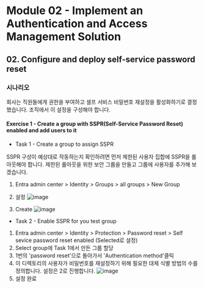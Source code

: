 # Module 02 - Implement an Authentication and Access Management Solution
## 02. Configure and deploy self-service password reset

### 시나리오 
회사는 직원들에게 권한을 부여하고 셀프 서비스 비밀번호 재설정을 활성화하기로 결정했습니다. 조직에서 이 설정을 구성해야 합니다.

#### Exercise 1 - Create a group with SSPR(Self-Service Password Reset) enabled and add users to it
* Task 1 - Create a group to assign SSPR

SSPR 구성이 예상대로 작동하는지 확인하려면 먼저 제한된 사용자 집합에 SSPR을 롤아웃해야 합니다. 제한된 롤아웃을 위한 보안 그룹을 만들고 그룹에 사용자를 추가해 보겠습니다.

1. Entra admin center > Identity > Groups > all groups > New Group
2. 설정
![image](https://github.com/user-attachments/assets/d01535b7-24c3-4de6-bfb7-59c55d6a01fd)

3. Create
![image](https://github.com/user-attachments/assets/5fa66ff9-1b3b-48a1-aa3a-0a1ebbc39f48)

* Task 2 - Enable SSPR for you test group

1. Entra admin center > Identity > Protection > Password reset > Self sevice password reset enabled (Selected로 설정) 
2. Select group에 Task 1에서 만든 그룹 할당
3. 1번의 'password reset'으로 돌아가서 'Authentication method'클릭
4. 이 디렉토리의 사용자가 비밀번호를 재설정하기 위해 필요한 대체 식별 방법의 수를 정의합니다. 설정은 2로 진행합니다. 
![image](https://github.com/user-attachments/assets/a98feb01-6bdd-4891-8f10-d5b303b04fed)
5. 설정 완료 
